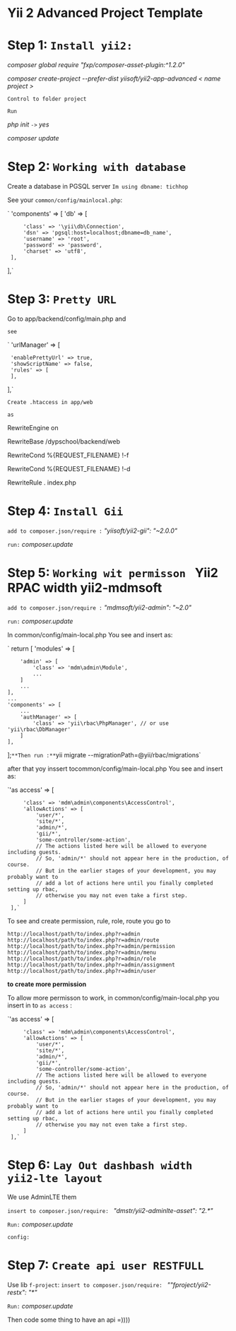Yii 2 Advanced Project Template
===============================

**Step 1: `Install yii2:`**
=============
_composer global require "fxp/composer-asset-plugin:^1.2.0"_

_composer create-project --prefer-dist yiisoft/yii2-app-advanced < name project >_

`Control to folder project`

`Run`
 
 _php init `->` yes_
 
 _composer update_

**Step 2: `Working with database`**
=============
Create a database in PGSQL server `Im using dbname: tichhop`

See your   `common/config/mainlocal.php`: 

` 'components' => [
     'db' => [
     
         'class' => '\yii\db\Connection',
         'dsn' => 'pgsql:host=localhost;dbname=db_name', 
         'username' => 'root',
         'password' => 'password',
         'charset' => 'utf8',
     ],
 ],`

**Step 3: `Pretty URL`**
=============
Go to app/backend/config/main.php and
 
 `see`

`
'urlManager' => [

     'enablePrettyUrl' => true,
     'showScriptName' => false,
     'rules' => [
     ],
 ],`
 
 `Create .htaccess in app/web`
 
 `as`
 
 RewriteEngine on
 
 RewriteBase /dypschool/backend/web
 
 RewriteCond %{REQUEST_FILENAME} !-f
 
 RewriteCond %{REQUEST_FILENAME} !-d
 
 RewriteRule . index.php
 

**Step 4: `Install Gii`**
=============
`add to composer.json/require :` _"yiisoft/yii2-gii": "~2.0.0"_

`run:` _composer.update_
 
**Step 5: `Working wit permisson ` Yii2 RPAC width yii2-mdmsoft**
=============
`add to composer.json/require :` _"mdmsoft/yii2-admin": "~2.0"_

`run:` _composer.update_

In common/config/main-local.php You see and insert as:

`
return [
    'modules' => [
    
        'admin' => [
            'class' => 'mdm\admin\Module',
            ...
        ]
        ...
    ],
    ...
    'components' => [
        ...
        'authManager' => [
            'class' => 'yii\rbac\PhpManager', // or use 'yii\rbac\DbManager'
        ]
    ],
];`
**Then run :** `yii migrate --migrationPath=@yii/rbac/migrations` 

after that yoy inssert tocommon/config/main-local.php You see and insert as:

`'as access' => [

         'class' => 'mdm\admin\components\AccessControl',
         'allowActions' => [
             'user/*',
             'site/*',
             'admin/*',
             'gii/*',
             'some-controller/some-action',
             // The actions listed here will be allowed to everyone including guests.
             // So, 'admin/*' should not appear here in the production, of course.
             // But in the earlier stages of your development, you may probably want to
             // add a lot of actions here until you finally completed setting up rbac,
             // otherwise you may not even take a first step.
         ]
     ],`

To see and create permission, rule, role, route you go to

`http://localhost/path/to/index.php?r=admin
 http://localhost/path/to/index.php?r=admin/route
 http://localhost/path/to/index.php?r=admin/permission
 http://localhost/path/to/index.php?r=admin/menu
 http://localhost/path/to/index.php?r=admin/role
 http://localhost/path/to/index.php?r=admin/assignment
 http://localhost/path/to/index.php?r=admin/user`

**to create more permission**

To allow more permisson to work, in common/config/main-local.php you insert in to `as access` :

`'as access' => [

         'class' => 'mdm\admin\components\AccessControl',
         'allowActions' => [
             'user/*',
             'site/*',
             'admin/*',
             'gii/*',
             'some-controller/some-action',
             // The actions listed here will be allowed to everyone including guests.
             // So, 'admin/*' should not appear here in the production, of course.
             // But in the earlier stages of your development, you may probably want to
             // add a lot of actions here until you finally completed setting up rbac,
             // otherwise you may not even take a first step.
         ]
     ],`

**Step 6: `Lay Out dashbash width yii2-lte layout`**
=============
We use AdminLTE them

`insert to composer.json/require: ` _"dmstr/yii2-adminlte-asset": "2.*"_

`Run:` _composer.update_

`config: `

**Step 7: `Create api user RESTFULL`**
====================
Use lib `f-project`: 
`insert to composer.json/require: ` _""fproject/yii2-restx": "*"_

`Run:` _composer.update_

Then code some thing to have an api =))))


